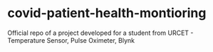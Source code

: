 # covid-patient-health-montioring
Official repo of a project developed for a student from URCET - Temperature Sensor, Pulse Oximeter, Blynk
